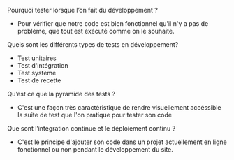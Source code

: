 Pourquoi tester lorsque l’on fait du développement ?

- Pour vérifier que notre code est bien fonctionnel qu'il n'y a pas de problème, que tout est éxécuté comme on le souhaite.

Quels sont les différents types de tests en développement?

- Test unitaires
- Test d'intégration
- Test système
- Test de recette

Qu’est ce que la pyramide des tests ?

- C'est une façon très caractéristique de rendre visuellement accéssible la suite de test que l'on pratique pour tester son code

Que sont l’intégration continue et le déploiement continu ?

- C'est le principe d'ajouter son code dans un projet actuellement en ligne fonctionnel ou non pendant le développement du site.